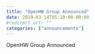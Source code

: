 ```yaml
---
title: "OpenHW Group Announced"
date: 2019-03-14T05:10:00-00:00
#redirect_url: ""
categories: ["announcements"]
---
```


OpenHW Group Announced